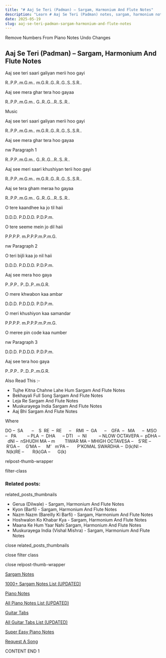 ```yaml
---
title: "# Aaj Se Teri (Padman) – Sargam, Harmonium And Flute Notes"
description: "Learn # Aaj Se Teri (Padman) notes, sargam, harmonium notations and flute notes. Easy step-by-step tutorial for beginners."
date: 2025-05-19
slug: aaj-se-teri-padman-sargam-harmonium-and-flute-notes
---
```


Remove Numbers From Piano Notes
Undo Changes



## Aaj Se Teri (Padman) – Sargam, Harmonium And Flute Notes



Aaj see teri saari galiyan merii hoo gayi



R..P.P..m.G.m.. m.G.R..G..R..G..S..S.R..



Aaj see mera ghar tera hoo gayaa



R..P.P..m.G.m.. G..R..G…R..S..R..



Music



Aaj see teri saari galiyan merii hoo gayi



R..P.P..m.G.m.. m.G.R..G..R..G..S..S.R..



Aaj see mera ghar tera hoo gayaa



nw Paragraph 1

R..P.P..m.G.m.. G..R..G…R..S..R..



Aaj see meri saari khushiyan terii hoo gayi



R..P.P..m.G.m.. m.G.R..G..R..G..S..S.R..



Aaj se tera gham meraa ho gayaa



R..P.P..m.G.m.. G..R..G…R..S..R..



O tere kaandhee ka jo til haii



D.D.D. P.D.D.D. P.D.P.m.



O tere seeme mein jo dil haii



P.P.P.P. m.P.P.P.m.P.m.G.

nw Paragraph 2



O teri bijli kaa jo nil haii



D.D.D. P.D.D.D. P.D.P.m.



Aaj see mera hoo gaya



P..P.P.. P..D..P..m.G.R.



O mere khwabon kaa ambar



D.D.D. P.D.D.D. P.D.P.m.



O meri khushiyon kaa samandar



P.P.P.P. m.P.P.P.m.P.m.G.



O meree pin code kaa number



nw Paragraph 3

D.D.D. P.D.D.D. P.D.P.m.



Aaj see tera hoo gaya



P..P.P.. P..D..P..m.G.R.



Also Read This :-



* Tujhe Kitna Chahne Lahe Hum Sargam And Flute Notes
* Bekhayali Full Song Sargam And Flute Notes
* Leja Re Sargam And Flute Notes
* Muskurayega India Sargam And Flute Notes
* Aaj Bhi Sargam And Flute Notes

Where



DO –  SA       –    S  RE  –  RE      –    RMI  –  GA      –    GFA  –   MA      –  MSO  –   PA         – PLA  –  DHA      – DTI    –  NI          – NLOW OCTAVEPA –  pDHA –  dNI –  nSHUDH MA – m        TIWAR MA – MHIGH OCTAVESA –    S’RE –     R’GA –     G’MA –     M’   m’PA –       P’KOMAL SWARDHA –  D(k)NI –       N(k)RE –       R(k)GA –      G(k)



relpost-thumb-wrapper

filter-class

### Related posts:

related_posts_thumbnails

* Gerua (Dilwale) - Sargam, Harmonium And Flute Notes
* Kyon (Barfi) - Sargam, Harmonium And Flute Notes
* Nazm Nazm (Bareilly Ki Barfi) - Sargam, Harmonium And Flute Notes
* Hoshwalon Ko Khabar Kya - Sargam, Harmonium And Flute Notes
* Maana Ke Hum Yaar Nahi Sargam, Harmonium And Flute Notes
* Muskurayega India (Vishal Mishra) - Sargam, Harmonium And Flute Notes

close related_posts_thumbnails

close filter class

close relpost-thumb-wrapper

[Sargam Notes](https://www.notationsworld.com/sargam-notes.html)

[1000+ Sargam Notes List (UPDATED)](https://www.notationsworld.com/all-songs-list-sargam-notes.html)

[Piano Notes](https://www.notationsworld.com/piano-notes.html)

[All Piano Notes List (UPDATED)](https://www.notationsworld.com/all-songs-list-piano-notes.html)

[Guitar Tabs](https://www.notationsworld.com/guitar-tabs.html)

[All Guitar Tabs List (UPDATED)](https://www.notationsworld.com/all-songs-list-guitar-tabs.html)

[Super Easy Piano Notes](https://studywall.in/)

[Request A Song](https://www.notationsworld.com/request-a-song.html)

CONTENT END 1

